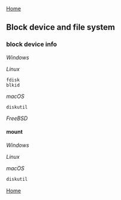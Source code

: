 [Home](/)

## Block device and file system

### block device info

_Windows_

_Linux_
```
fdisk
blkid
```

_macOS_
```
diskutil
```

_FreeBSD_

#### mount

_Windows_



_Linux_

_macOS_
```bash
diskutil
```


[Home](/)
